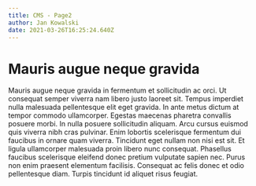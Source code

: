 ```yaml
---
title: CMS - Page2
author: Jan Kowalski
date: 2021-03-26T16:25:24.640Z
---
```

# Mauris augue neque gravida

Mauris augue neque gravida in fermentum et sollicitudin ac orci. Ut consequat semper viverra nam libero justo laoreet sit. Tempus imperdiet nulla malesuada pellentesque elit eget gravida. In ante metus dictum at tempor commodo ullamcorper. Egestas maecenas pharetra convallis posuere morbi. In nulla posuere sollicitudin aliquam. Arcu cursus euismod quis viverra nibh cras pulvinar. Enim lobortis scelerisque fermentum dui faucibus in ornare quam viverra. Tincidunt eget nullam non nisi est sit. Et ligula ullamcorper malesuada proin libero nunc consequat. Phasellus faucibus scelerisque eleifend donec pretium vulputate sapien nec. Purus non enim praesent elementum facilisis. Consequat ac felis donec et odio pellentesque diam. Turpis tincidunt id aliquet risus feugiat.